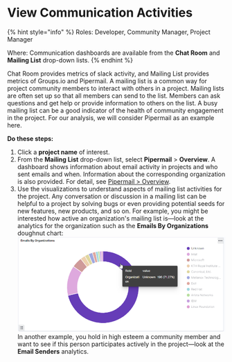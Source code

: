 # View Communication Activities

{% hint style="info" %}
Roles: Developer, Community Manager, Project Manager

Where: Communication dashboards are available from the **Chat Room** and **Mailing List** drop-down lists.
{% endhint %}

Chat Room provides metrics of slack activity, and Mailing List provides metrics of  Groups.io and Pipermail. A mailing list is a common way for project community members to interact with others in a project. Mailing lists are often set up so that all members can send to the list. Members can ask questions and get help or provide information to others on the list. A busy mailing list can be a good indicator of the health of community engagement in the project. For our analysis, we will consider Pipermail as an example here.

**Do these steps:**

1. Click a **project name** of interest.
2. From the **Mailing List** drop-down list, select **Pipermail** &gt; **Overview**. A dashboard shows information about email activity in projects and who sent emails and when. Information about the corresponding organization is also provided. For detail, see [Pipermail &gt; Overview](../view-project-dashboard/ecosystem-metrics/mailing-list/pipermail.md#overview).
3. Use the visualizations to understand aspects of mailing list activities for the project. Any conversation or discussion in a mailing list can be helpful to a project by solving bugs or even providing potential seeds for new features, new products, and so on. For example, you might be interested how active an organization's mailing list is—look at the analytics for the organization such as the **Emails By Organizations** doughnut chart: ![](../../.gitbook/assets/emails-by-organizations.png) In another example, you hold in high esteem a community member and want to see if this person participates actively in the project—look at the **Email Senders** analytics.

